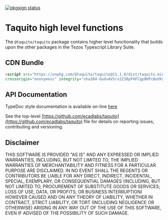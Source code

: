 
[![pkgsign status](https://us-central1-pkgsign.cloudfunctions.net/pkgsign-badge?name=@taquito/taquito&expectedIdentity=%40jevonearth)](https://github.com/RedpointGames/pkgsign)

# Taquito high level functions 

The `@taquito/taquito` package contains higher level functionality that builds upon the other packages in the Tezos Typescript Library Suite.

## CDN Bundle

```html
<script src="https://unpkg.com/@taquito/taquito@11.1.0/dist/taquito.min.js"
crossorigin="anonymous" integrity="sha384-OudvAVSrx2Z38pP4FCqp8KPcBoVKyJKS338Go9KU73iXwqPWTxqywDGZwaIrSwvt"></script>
```

## API Documentation

TypeDoc style documentation is available on-line [here](https://tezostaquito.io/typedoc/modules/_taquito_taquito.html)

See the top-level [https://github.com/ecadlabs/taquito](https://github.com/ecadlabs/taquito) file for details on reporting issues, contributing and versioning.

## Disclaimer

THIS SOFTWARE IS PROVIDED "AS IS" AND ANY EXPRESSED OR IMPLIED WARRANTIES, INCLUDING, BUT NOT LIMITED TO, THE IMPLIED WARRANTIES OF MERCHANTABILITY AND FITNESS FOR A PARTICULAR PURPOSE ARE DISCLAIMED. IN NO EVENT SHALL THE REGENTS OR CONTRIBUTORS BE LIABLE FOR ANY DIRECT, INDIRECT, INCIDENTAL, SPECIAL, EXEMPLARY, OR CONSEQUENTIAL DAMAGES (INCLUDING, BUT NOT LIMITED TO, PROCUREMENT OF SUBSTITUTE GOODS OR SERVICES; LOSS OF USE, DATA, OR PROFITS; OR BUSINESS INTERRUPTION) HOWEVER CAUSED AND ON ANY THEORY OF LIABILITY, WHETHER IN CONTRACT, STRICT LIABILITY, OR TORT (INCLUDING NEGLIGENCE OR OTHERWISE) ARISING IN ANY WAY OUT OF THE USE OF THIS SOFTWARE, EVEN IF ADVISED OF THE POSSIBILITY OF SUCH DAMAGE.
